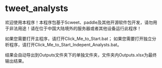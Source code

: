 # tweet_analysts

欢迎使用本程序！本程序包基于Scweet、paddle及其他开源软件包开发，请勿用于非法用途！请在位于中国大陆境外的服务器或者其他设备运行此程序！

如果您需要打开主程序，请打开Click_Me_to_Start.bat；
如果您需要打开独立分析程序，请打开Click_Me_to_Start_Indepent_Analysts.bat。

结果会自动导出到Outputs文件夹下的单独文件夹，文件夹内Outputs.xlsx为最终输出结果。